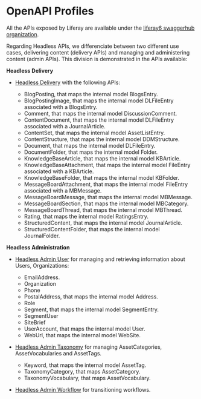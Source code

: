 # OpenAPI Profiles [](id=api-vocabulary)

All the APIs exposed by Liferay are available under the [liferay6 swaggerhub organization](https://app.swaggerhub.com/organizations/liferay6).

Regarding Headless APIs, we differenciate between two different use cases, delivering content (delivery APIs) and managing and administering content (admin APIs). This division is demonstrated in the APIs available:

**Headless Delivery**

* [Headless Delivery](https://app.swaggerhub.com/apis/liferay6/headless-delivery/v1.0) with the following APIs:

    * BlogPosting, that maps the internal model BlogsEntry.
    * BlogPostingImage, that maps the internal model DLFileEntry associated with a BlogsEntry.
    * Comment, that maps the internal model DiscussionComment.
    * ContentDocument, that maps the internal model DLFileEntry associated with a JournalArticle.
    * ContentSet, that maps the internal model AssetListEntry.
    * ContentStructure, that maps the internal model DDMStructure.
    * Document, that maps the internal model DLFileEntry.
    * DocumentFolder, that maps the internal model Folder.
    * KnowledgeBaseArticle, that maps the internal model KBArticle.
    * KnowledgeBaseAttachment, that maps the internal model FileEntry associated with a KBArticle.
    * KnowledgeBaseFolder, that maps the internal model KBFolder.
    * MessageBoardAttachment, that maps the internal model FileEntry associated with a MBMessage.
    * MessageBoardMessage, that maps the internal model MBMessage.
    * MessageBoardSection, that maps the internal model MBCategory.
    * MessageBoardThread, that maps the internal model MBThread.
    * Rating, that maps the internal model RatingsEntry.
    * StructuredContent, that maps the internal model JournalArticle.
    * StructuredContentFolder, that maps the internal model JournalFolder.

**Headless Administration**

* [Headless Admin User](https://app.swaggerhub.com/apis/liferay6/headless-admin-user/1.0) for managing and retrieving information about Users, Organizations:

    * EmailAddress.
    * Organization
    * Phone
    * PostalAddress, that maps the internal model Address.
    * Role
    * Segment, that maps the internal model SegmentEntry.
    * SegmentUser
    * SiteBrief
    * UserAccount, that maps the internal model User.
    * WebUrl, that maps the internal model WebSite.
    
* [Headless Admin Taxonomy](https://app.swaggerhub.com/apis/liferay6/headless-admin-taxonomy/1.0) for managing AssetCategories, AssetVocabularies and AssetTags.

    * Keyword, that maps the internal model AssetTag.
    * TaxonomyCategory, that maps AssetCategory.
    * TaxonomyVocabulary, that maps AssetVocabulary.


* [Headless Admin Workflow](https://app.swaggerhub.com/apis/liferay6/headless-admin-workflow/1.0) for transitioning workflows.